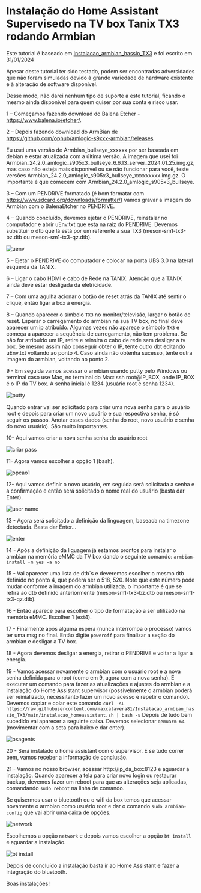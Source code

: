 # Instalação do Home Assistant Supervisedo na TV box Tanix TX3 rodando Armbian

Este tutorial é baseado em [Instalacao_armbian_hassio_TX3][Instalacao_armbian_hassio_TX3] e foi escrito em 31/01/2024

Apesar deste tutorial ter sido testado, podem ser encontradas adversidades que não foram simuladas devido à grande variedade de hardware existente e à alteração de software disponível.

Desse modo, não darei nenhum tipo de suporte a este tutorial, ficando o mesmo ainda disponível para quem quiser por sua conta e risco usar.

1 – Começamos fazendo download do Balena Etcher - https://www.balena.io/etcher/.

2 – Depois fazendo download do ArmBian de https://github.com/ophub/amlogic-s9xxx-armbian/releases

Eu usei uma versão de Armbian_bullseye_xxxxxx por ser baseada em debian e estar atualizada com a última versão.
A imagem que usei foi Armbian_24.2.0_amlogic_s905x3_bullseye_6.6.13_server_2024.01.25.img.gz, mas caso não esteja mais disponível ou se não funcionar para você, teste versões Armbian_24.2.0_amlogic_s905x3_bullseye_xxxxxxxxx.img.gz.
O importante é que comecem com Armbian_24.2.0_amlogic_s905x3_bullseye.

3 – Com um PENDRIVE formatado (é bom formatar com https://www.sdcard.org/downloads/formatter/) vamos gravar a imagem do Armbian com o BalenaEtcher no PENDRIVE.

4 – Quando concluído, devemos ejetar o PENDRIVE, reinstalar no computador e abrir uEnv.txt que esta na raiz do PENDRIVE. Devemos substituir o dtb que lá está por um referente a sua TX3 (meson-sm1-tx3-bz.dtb ou meson-sm1-tx3-qz.dtb).

![uenv](https://user-images.githubusercontent.com/43672635/212434955-3c84c7e5-49ce-41e8-b596-eefc1b564e4a.png)

5 – Ejetar o PENDRIVE do computador e colocar na porta UBS 3.0 na lateral esquerda da TANIX.

6 – Ligar o cabo HDMI e cabo de Rede na TANIX. Atenção que a TANIX ainda deve estar desligada da eletricidade.

7 – Com uma agulha acionar o botão de reset atrás da TANIX até sentir o clique, então ligar a box à energia.

8 – Quando aparecer o símbolo ```TX3``` no monitor/televisão, largar o botão de reset. Esperar o carregamento do armbian na sua TV box, no final deve aparecer um ip atribuído.
Algumas vezes não aparece o símbolo ```TX3``` e começa a aparecer a sequência de carregamento, não tem problema.
Se não for atribuído um IP, retire e reinsira o cabo de rede sem desligar a tv box. Se mesmo assim não conseguir obter o IP, tente outro dbt editando uEnv.txt voltando ao ponto 4.
Caso ainda não obtenha sucesso, tente outra imagem do armbian, voltando ao ponto 2.

9 - Em seguida vamos acessar o armbian usando putty pelo Windows ou terminal caso use Mac, no terminal do Mac: ssh root@IP_BOX, onde IP_BOX é o IP da TV box. A senha inicial é 1234 (usuário root e senha 1234).

![putty](https://user-images.githubusercontent.com/43672635/212269473-e8f5bc73-39d8-4352-98cf-fd8240dec856.png)

Quando entrar vai ser solicitado para criar uma nova senha para o usuário root e depois para criar um novo usuário e sua respectiva senha, é só seguir os passos. Anotar esses dados (senha do root, novo usuário e senha do novo usuário). São muito importantes.

10- Aqui vamos criar a nova senha senha do usuário root

![criar pass](https://user-images.githubusercontent.com/43672635/212269776-ed27a55b-6676-4eca-a8e3-6418d0ad7947.jpeg)

11- Agora vamos escolher a opção 1 (bash).

![opcao1](https://user-images.githubusercontent.com/43672635/212270022-2681da32-4073-4102-85f8-3daa138bbdd9.jpeg)

12- Aqui vamos definir o novo usuário, em seguida será solicitada a senha e a confirmação e então será solicitado o nome real do usuário (basta dar Enter).

![user name](https://user-images.githubusercontent.com/43672635/212333440-deb4cfc2-1f09-4f76-ae35-2d5c272f1a41.jpeg)

13 - Agora será solicitado a definição da linguagem, baseada na timezone detectada. Basta dar Enter...

![enter](https://user-images.githubusercontent.com/43672635/212333795-0eef3850-bc21-4ff2-8772-10e93a15e41e.jpeg)

14 - Após a definição da liguagem já estamos prontos para instalar o armbian na memória eMMC da TV box dando o seguinte comando: ```armbian-install -m yes -a no```

15 - Vai aparecer uma lista de dtb´s e deveremos escolher o mesmo dtb definido no ponto 4, que poderá ser o 518, 520. Note que este número pode mudar conforme a imagem do armbian utilizada, o importante é que se refira ao dtb definido anteriormente (meson-sm1-tx3-bz.dtb ou meson-sm1-tx3-qz.dtb).

16 - Então aparece para escolher o tipo de formatação a ser utilizado na memória eMMC. Escolher 1 (ext4).

17 - Finalmente após alguma espera (nunca interrompa o processo) vamos ter uma msg no final. Então digite ```poweroff``` para finalizar a seção do armbian e desligar a TV box.

18 - Agora devemos desligar a energia, retirar o PENDRIVE e voltar a ligar a energia.

19 - Vamos acessar novamente o armbian com o usuário root e a nova senha definida para o root (como em 9, agora com a nova senha).
E executar um comando para fazer as atualizações e ajustes do armbian e a instalação do Home Assistant supervisor (possivelmente o armbian poderá ser reinializado, necessitanto fazer um novo acesso e repetir o comando).
Devemos copiar e colar este comando ```curl -sL https://raw.githubusercontent.com/maxcalavera81/Instalacao_armbian_hassio_TX3/main/instalacao_homeassistant.sh | bash -s```
Depois de tudo bem sucedido vai aparecer a seguinte caixa. Devemos selecionar ```qemuarm-64``` (movimentar com a seta para baixo e dar enter).

![osagents](https://user-images.githubusercontent.com/43672635/212336624-b7161dfe-b0d1-4440-a8aa-589c95bd3abb.jpeg)

20 - Será instalado o home assistant com o supervisor. E se tudo correr bem, vamos receber a informação de conclusão.

21 - Vamos no nosso browser, acessar http://ip_da_box:8123 e aguardar a instalação. Quando aparecer a tela para criar novo login ou restaurar backup, devemos fazer um reboot para que as alterações seja aplicadas, comandando ```sudo reboot``` na linha de comando.

Se quisermos usar o bluetooth ou o wifi da box temos que acessar novamente o armbian como usuário root e dar o comando ```sudo armbian-config``` que vai abrir uma caixa de opções.

![network](https://user-images.githubusercontent.com/43672635/212344741-788c48c3-e7e4-4fce-b1b4-25d86ddac8f3.png)

Escolhemos a opção ```network``` e depois vamos escolher a opção ```bt install``` e aguardar a instalação.

![bt install](https://user-images.githubusercontent.com/43672635/212345004-a5651ad2-c35e-4fa4-81f5-170757be65f1.png)

Depois de concluído a instalação basta ir ao Home Assistant e fazer a integração do bluetooth.

Boas instalações!

[Instalacao_armbian_hassio_TX3]: https://github.com/maxcalavera81/Instalacao_armbian_hassio_TX3/tree/main
